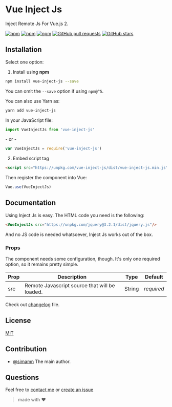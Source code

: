 # Vue Inject Js

Inject Remote Js For Vue.js 2.

[![npm](https://img.shields.io/npm/dm/vue-inject-js.svg)](https://www.npmjs.com/package/vue-inject-js)
[![npm](https://img.shields.io/npm/v/vue-inject-js.svg)](https://www.npmjs.com/package/vue-inject-js)
[![npm](https://img.shields.io/npm/l/vue-inject-js.svg)](https://www.npmjs.com/package/vue-inject-js)
[![GitHub pull requests](https://img.shields.io/badge/PR-welcome-green.svg)]()
[![GitHub stars](https://img.shields.io/github/stars/rnkit/vue-inject-js.svg?style=social&label=Star)]()

## Installation

Select one option:

1. Install using **npm**

  ```sh
  npm install vue-inject-js --save
  ```
  You can omit the `--save` option if using `npm@^5`.

  You can also use Yarn as:

  ```sh
  yarn add vue-inject-js
  ```

  In your JavaScript file:

  ```js
  import VueInjectJs from 'vue-inject-js'
  ```

  \- or -

  ```js
  var VueInjectJs = require('vue-inject-js')
  ```

2. Embed script tag

  ```html
  <script src="https://unpkg.com/vue-inject-js/dist/vue-inject-js.min.js"></script>
  ```

Then register the component into Vue:

```js
Vue.use(VueInjectJs)
```

## Documentation

Using Inject Js is easy. The HTML code you need is the following:

```html
<VueInjectJs src="https://unpkg.com/jquery@3.2.1/dist/jquery.js"/>
```

And no JS code is needed whatsoever, Inject Js works out of the box.

### Props

The component needs some configuration, though. It's only one required option, so it remains pretty simple.

| Prop | Description | Type | Default |
|------|-------------|------|---------|
| src | Remote Javascript source that will be loaded. | String | _required_ |


Check out [changelog](CHANGELOG.md) file.

## License

[MIT](http://opensource.org/licenses/MIT)

## Contribution

- [@simamn](mailto:liwei0990@gmail.com) The main author.

## Questions

Feel free to [contact me](mailto:liwei0990@gmail.com) or [create an issue](https://github.com/rnkit/vue-inject-js/issues/new)

> made with ♥
